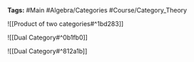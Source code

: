 **Tags:** #Main #Algebra/Categories #Course/Category_Theory 

![[Product of two categories#^1bd283]]

![[Dual Category#^0b1fb0]]

![[Dual Category#^812a1b]]